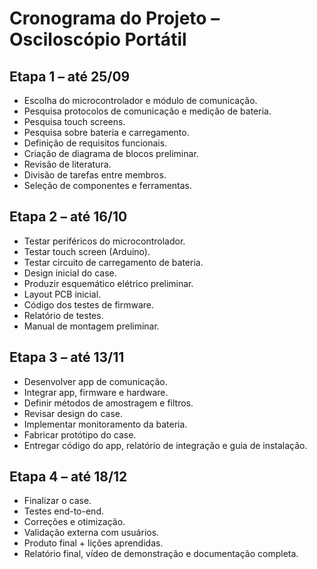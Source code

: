 # Cronograma do Projeto – Osciloscópio Portátil

## Etapa 1 – até 25/09
- Escolha do microcontrolador e módulo de comunicação.  
- Pesquisa protocolos de comunicação e medição de bateria.  
- Pesquisa touch screens.  
- Pesquisa sobre bateria e carregamento.  
- Definição de requisitos funcionais.  
- Criação de diagrama de blocos preliminar.  
- Revisão de literatura.  
- Divisão de tarefas entre membros.  
- Seleção de componentes e ferramentas.  

## Etapa 2 – até 16/10
- Testar periféricos do microcontrolador.  
- Testar touch screen (Arduino).  
- Testar circuito de carregamento de bateria.  
- Design inicial do case.  
- Produzir esquemático elétrico preliminar.  
- Layout PCB inicial.  
- Código dos testes de firmware.  
- Relatório de testes.  
- Manual de montagem preliminar.  

## Etapa 3 – até 13/11
- Desenvolver app de comunicação.  
- Integrar app, firmware e hardware.  
- Definir métodos de amostragem e filtros.  
- Revisar design do case.  
- Implementar monitoramento da bateria.  
- Fabricar protótipo do case.  
- Entregar código do app, relatório de integração e guia de instalação.  

## Etapa 4 – até 18/12
- Finalizar o case.  
- Testes end-to-end.  
- Correções e otimização.  
- Validação externa com usuários.  
- Produto final + lições aprendidas.  
- Relatório final, vídeo de demonstração e documentação completa.  
